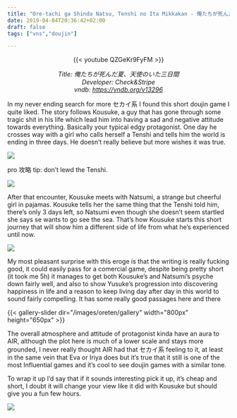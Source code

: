 ```yaml
---
title: "Ore-tachi ga Shinda Natsu, Tenshi no Ita Mikkakan - 俺たちが死んだ夏、天使のいた三日間"
date: 2019-04-04T20:36:42+02:00
draft: false
tags: ["vns","doujin"]

---
```


<center>

{{< youtube QZGeKr9FyFM >}}

*Title: 俺たちが死んだ夏、天使のいた三日間 <br/>
Developer: Check&Stripe <br/>
vndb: https://vndb.org/v13296*

</center>

In my never ending search for more セカイ系 I found this short doujin game I quite liked. The story follows Kousuke, a guy that has gone through some tragic shit in his life which lead him into having a sad and negative attitude towards everything. Basically your typical edgy protagonist. One day he crosses way with a girl who calls herself a Tenshi and tells him the world is ending in three days. He doesn’t really believe but more wishes it was true.

![](/unikansou/images/oreten/1.png)

pro 攻略 tip: don’t lewd the Tenshi.

![](/unikansou/images/oreten/2.png)

After that encounter, Kousuke meets with Natsumi, a strange but cheerful girl in pajamas. Kousuke tells her the same thing that the Tenshi told him, there’s only 3 days left, so Natsumi even though she doesn’t seem startled she says se wants to go see the sea. That’s how Kousuke starts this short journey that will show him a different side of life from what he’s experienced until now.

![](/unikansou/images/oreten/3.png)

My most pleasant surprise with this eroge is that the writing is really fucking good, it could easily pass for a comercial game, despite being pretty short (it took me 5h) it manages to get both Kousuke’s and Natsumi’s psyche down fairly well, and also to show Yusuke’s progression into discovering happiness in life and a reason to keep living day after day in this world to sound fairly compelling. It has some really good passages here and there

{{< gallery-slider dir="/images/oreten/gallery" width="800px" height="650px"  >}}

The overall atmosphere and attitude of protagonist kinda have an aura to AIR, although the plot here is much of a lower scale and stays more grounded, I never really thought AIR had that セカイ系 feeling to it, at least in the same vein that Eva or Iriya does but it’s true that it still is one of the most Influential games and it’s cool to see doujin games with a similar tone.

To wrap it up I’d say that if it sounds interesting pick it up, it’s cheap and short, I doubt it will change your view like it did with Kousuke but should give you a fun few hours.

![](/unikansou/images/oreten/5.png)

